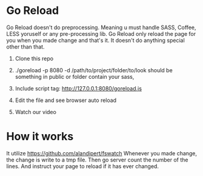 Go Reload
==========

Go Reload doesn't do preprocessing. Meaning u must handle SASS, Coffee, LESS yoruself or any pre-processing lib. Go Reload only reload the page for you when you made change and that's it. It doesn't do anything special other than that.

1. Clone this repo

2. ./goreload -p 8080 -d /path/to/project/folder/to/look should be something in public or folder contain your sass, 

3. Include script tag: http://127.0.0.1:8080/goreload.js

4. Edit the file and see browser auto reload

5. Watch our video

How it works
============

It utilize https://github.com/alandipert/fswatch
Whenever you made change, the change is write to a tmp file. Then go server count the number of the lines. And instruct your page to reload if it has ever changed.
